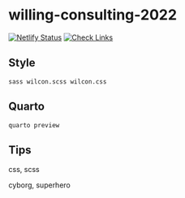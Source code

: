 # willing-consulting-2022

[![Netlify Status](https://api.netlify.com/api/v1/badges/3adb25d9-1f26-4c03-91ed-fa6f096f65f9/deploy-status)](https://app.netlify.com/sites/decorator-proficiencies-75861/deploys)
[![Check Links](https://github.com/willingc/willing-consulting-2022/actions/workflows/links.yml/badge.svg)](https://github.com/willingc/willing-consulting-2022/actions/workflows/links.yml)

## Style

`sass wilcon.scss wilcon.css`

## Quarto

`quarto preview`

## Tips

css, scss

cyborg, superhero

